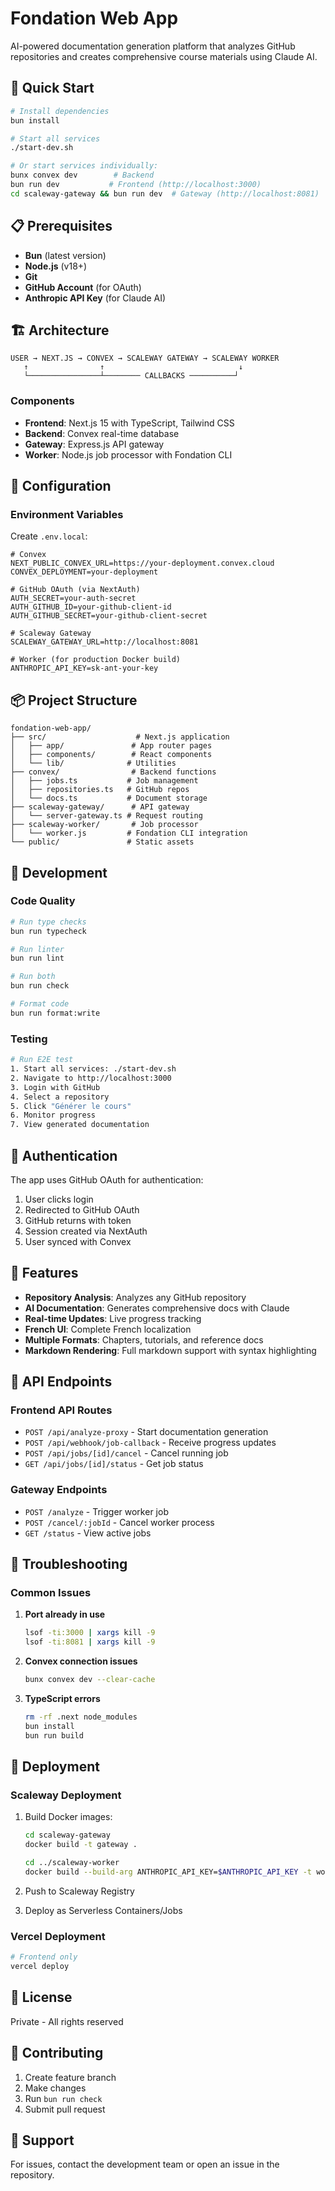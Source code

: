 # Fondation Web App

AI-powered documentation generation platform that analyzes GitHub repositories and creates comprehensive course materials using Claude AI.

## 🚀 Quick Start

```bash
# Install dependencies
bun install

# Start all services
./start-dev.sh

# Or start services individually:
bunx convex dev        # Backend
bun run dev           # Frontend (http://localhost:3000)
cd scaleway-gateway && bun run dev  # Gateway (http://localhost:8081)
```

## 📋 Prerequisites

- **Bun** (latest version)
- **Node.js** (v18+)
- **Git**
- **GitHub Account** (for OAuth)
- **Anthropic API Key** (for Claude AI)

## 🏗️ Architecture

```
USER → NEXT.JS → CONVEX → SCALEWAY GATEWAY → SCALEWAY WORKER
   ↑                ↑                              ↓
   └────────────────┴──────── CALLBACKS ──────────┘
```

### Components

- **Frontend**: Next.js 15 with TypeScript, Tailwind CSS
- **Backend**: Convex real-time database
- **Gateway**: Express.js API gateway
- **Worker**: Node.js job processor with Fondation CLI

## 🔧 Configuration

### Environment Variables

Create `.env.local`:

```env
# Convex
NEXT_PUBLIC_CONVEX_URL=https://your-deployment.convex.cloud
CONVEX_DEPLOYMENT=your-deployment

# GitHub OAuth (via NextAuth)
AUTH_SECRET=your-auth-secret
AUTH_GITHUB_ID=your-github-client-id
AUTH_GITHUB_SECRET=your-github-client-secret

# Scaleway Gateway
SCALEWAY_GATEWAY_URL=http://localhost:8081

# Worker (for production Docker build)
ANTHROPIC_API_KEY=sk-ant-your-key
```

## 📦 Project Structure

```
fondation-web-app/
├── src/                    # Next.js application
│   ├── app/               # App router pages
│   ├── components/        # React components
│   └── lib/              # Utilities
├── convex/                # Backend functions
│   ├── jobs.ts           # Job management
│   ├── repositories.ts   # GitHub repos
│   └── docs.ts           # Document storage
├── scaleway-gateway/      # API gateway
│   └── server-gateway.ts # Request routing
├── scaleway-worker/       # Job processor
│   └── worker.js         # Fondation CLI integration
└── public/               # Static assets
```

## 🚀 Development

### Code Quality

```bash
# Run type checks
bun run typecheck

# Run linter
bun run lint

# Run both
bun run check

# Format code
bun run format:write
```

### Testing

```bash
# Run E2E test
1. Start all services: ./start-dev.sh
2. Navigate to http://localhost:3000
3. Login with GitHub
4. Select a repository
5. Click "Générer le cours"
6. Monitor progress
7. View generated documentation
```

## 🔐 Authentication

The app uses GitHub OAuth for authentication:

1. User clicks login
2. Redirected to GitHub OAuth
3. GitHub returns with token
4. Session created via NextAuth
5. User synced with Convex

## 🎯 Features

- **Repository Analysis**: Analyzes any GitHub repository
- **AI Documentation**: Generates comprehensive docs with Claude
- **Real-time Updates**: Live progress tracking
- **French UI**: Complete French localization
- **Multiple Formats**: Chapters, tutorials, and reference docs
- **Markdown Rendering**: Full markdown support with syntax highlighting

## 📝 API Endpoints

### Frontend API Routes

- `POST /api/analyze-proxy` - Start documentation generation
- `POST /api/webhook/job-callback` - Receive progress updates
- `POST /api/jobs/[id]/cancel` - Cancel running job
- `GET /api/jobs/[id]/status` - Get job status

### Gateway Endpoints

- `POST /analyze` - Trigger worker job
- `POST /cancel/:jobId` - Cancel worker process
- `GET /status` - View active jobs

## 🐛 Troubleshooting

### Common Issues

1. **Port already in use**
   ```bash
   lsof -ti:3000 | xargs kill -9
   lsof -ti:8081 | xargs kill -9
   ```

2. **Convex connection issues**
   ```bash
   bunx convex dev --clear-cache
   ```

3. **TypeScript errors**
   ```bash
   rm -rf .next node_modules
   bun install
   bun run build
   ```

## 🚢 Deployment

### Scaleway Deployment

1. Build Docker images:
   ```bash
   cd scaleway-gateway
   docker build -t gateway .
   
   cd ../scaleway-worker
   docker build --build-arg ANTHROPIC_API_KEY=$ANTHROPIC_API_KEY -t worker .
   ```

2. Push to Scaleway Registry

3. Deploy as Serverless Containers/Jobs

### Vercel Deployment

```bash
# Frontend only
vercel deploy
```

## 📄 License

Private - All rights reserved

## 🤝 Contributing

1. Create feature branch
2. Make changes
3. Run `bun run check`
4. Submit pull request

## 📧 Support

For issues, contact the development team or open an issue in the repository.